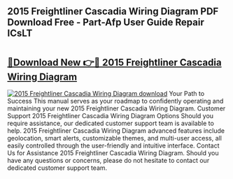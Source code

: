 ## 2015 Freightliner Cascadia Wiring Diagram PDF Download Free - Part-Afp User Guide Repair ICsLT

# <h2><a href="http://dfo547.blite.top/?on=2015+Freightliner+Cascadia+Wiring+Diagram">🔗Download New 👉🔴 2015 Freightliner Cascadia Wiring Diagram</a></h2>

[![2015 Freightliner Cascadia Wiring Diagram download](https://i.imgur.com/lujVjoI.png)](http://dfo547.blite.top/?on=2015+Freightliner+Cascadia+Wiring+Diagram)
Your Path to Success This manual serves as your roadmap to confidently operating and maintaining your new 2015 Freightliner Cascadia Wiring Diagram. Customer Support 2015 Freightliner Cascadia Wiring Diagram Options Should you require assistance, our dedicated customer support team is available to help. 2015 Freightliner Cascadia Wiring Diagram advanced features include geolocation, smart alerts, customizable themes, and multi-user access, all easily controlled through the user-friendly and intuitive interface. Contact Us for Assistance 2015 Freightliner Cascadia Wiring Diagram. Should you have any questions or concerns, please do not hesitate to contact our dedicated customer support team.
